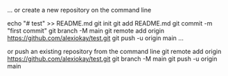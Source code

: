…
or create a new repository on the command line

echo "# test" >> README.md
git init
git add README.md
git commit -m "first commit"
git branch -M main
git remote add origin https://github.com/alexiokay/test.git
git push -u origin main
…


or push an existing repository from the command line
git remote add origin https://github.com/alexiokay/test.git
git branch -M main
git push -u origin main
